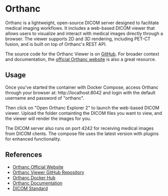 # Orthanc

Orthanc is a lightweight, open-source DICOM server designed to facilitate medical imaging workflows. It includes a web-based DICOM viewer that allows users to visualize and interact with medical images directly through a browser. The viewer supports 2D and 3D rendering, including PET-CT fusion, and is built on top of Orthanc's REST API.

The source code for the Orthanc Viewer is on [GitHub](https://github.com/npettiaux/orthanc-viewer). For broader context and documentation, the [official Orthanc website](https://www.orthanc-server.com/) is also a great resource.


## Usage

Once you've started the container with Docker Compose, access Orthanc through your browser at: http://localhost:8042 and login with the default username and password of "orthanc".

Then click on "Open Orthanc Explorer 2" to launch the web-based DICOM viewer. Upload the folder containting the DICOM files you want to view, and the viewer will render the images for you.

The DICOM server also runs on port 4242 for receiving medical images from DICOM clients. The compose file uses the latest version with plugins for enhanced functionality.


## References

- [Orthanc Official Website](https://www.orthanc-server.com/)
- [Orthanc Viewer GitHub Repository](https://github.com/npettiaux/orthanc-viewer)
- [Orthanc Docker Hub](https://hub.docker.com/r/jodogne/orthanc-plugins)
- [Orthanc Documentation](https://book.orthanc-server.com/)
- [DICOM Standard](https://www.dicomstandard.org/)

